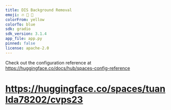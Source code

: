 ```yaml
---
title: DIS Background Removal
emoji: 🔥 🌠 🏰
colorFrom: yellow
colorTo: blue
sdk: gradio
sdk_version: 3.1.4
app_file: app.py
pinned: false
license: apache-2.0
---
```


Check out the configuration reference at https://huggingface.co/docs/hub/spaces-config-reference

# https://huggingface.co/spaces/tuanlda78202/cvps23